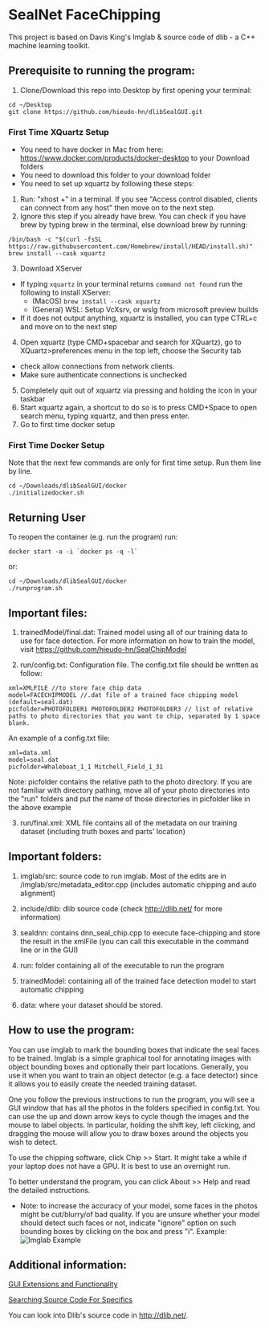 # SealNet FaceChipping 
This project is based on Davis King's Imglab & source code of dlib - a C++ machine learning toolkit.

## Prerequisite to running the program:
1. Clone/Download this repo into Desktop by first opening your terminal:
```
cd ~/Desktop
git clone https://github.com/hieudo-hn/dlibSealGUI.git
```
### First Time XQuartz Setup
* You need to have docker in Mac from here: https://www.docker.com/products/docker-desktop to your Download folders
* You need to download this folder to your download folder
* You need to set up xquartz by following these steps:
1. Run: "xhost +" in a terminal. If you see "Access control disabled, clients can connect from any host" then move on to the next step.
2. Ignore this step if you already have brew. You can check if you have brew by typing brew in the terminal, else download brew by running:
```
/bin/bash -c "$(curl -fsSL https://raw.githubusercontent.com/Homebrew/install/HEAD/install.sh)"
brew install --cask xquartz
``` 
3. Download XServer
  + If typing `xquartz` in your terminal returns `command not found` run the following to install XServer:
    + (MacOS) `brew install --cask xquartz`
    + (General) WSL: Setup VcXsrv, or wslg from microsoft preview builds
  + If it does not output anything, xquartz is installed, you can type CTRL+c and move on to the next step

4. Open xquartz (type CMD+spacebar and search for XQuartz), go to XQuartz>preferences menu in the top left, choose the Security tab
  + check allow connections from network clients. 
  + Make sure authenticate connections is unchecked
5. Completely quit out of xquartz via pressing and holding the icon in your taskbar
6. Start xquartz again, a shortcut to do so is to press CMD+Space to open search menu, typing xquartz, and then press enter.
7. Go to first time docker setup

### First Time Docker Setup
Note that the next few commands are only for first time setup. Run them line by line.
```
cd ~/Downloads/dlibSealGUI/docker
./initializedocker.sh
```

## Returning User
To reopen the container (e.g. run the program) run:
```
docker start -a -i `docker ps -q -l`
```
or:
``` 
cd ~/Downloads/dlibSealGUI/docker
./runprogram.sh
```

## Important files:
1. trainedModel/final.dat: Trained model using all of our training data to use for face detection. For more information on how to train the model, visit https://github.com/hieudo-hn/SealChipModel

2. run/config.txt: Configuration file. The config.txt file should be written as follow:
```
xml=XMLFILE //to store face chip data
model=FACECHIPMODEL //.dat file of a trained face chipping model (default=seal.dat)
picfolder=PHOTOFOLDER1 PHOTOFOLDER2 PHOTOFOLDER3 // list of relative paths to photo directories that you want to chip, separated by 1 space blank.
```
An example of a config.txt file:
```
xml=data.xml
model=seal.dat
picfolder=Whaleboat_1_1 Mitchell_Field_1_31
```
Note: picfolder contains the relative path to the photo directory. If you are not familiar with directory pathing, move all of your photo directories into the "run" folders and put the name of those directories in picfolder like in the above example

3. run/final.xml: XML file contains all of the metadata on our training dataset (including truth boxes and parts' location)

## Important folders:
1. imglab/src: source code to run imglab. Most of the edits are in /imglab/src/metadata_editor.cpp (includes automatic chipping and auto alignment)

2. include/dlib: dlib source code (check http://dlib.net/ for more information)

3. sealdnn: contains dnn_seal_chip.cpp to execute face-chipping and store the result in the xmlFile (you can call this executable in the command line or in the GUI)

4. run: folder containing all of the executable to run the program

5. trainedModel: containing all of the trained face detection model to start automatic chipping

6. data: where your dataset should be stored.

## How to use the program:
You can use imglab to mark the bounding boxes that indicate the seal faces to be trained. 
Imglab is a simple graphical tool for annotating images with object bounding
boxes and optionally their part locations.  Generally, you use it when you want
to train an object detector (e.g. a face detector) since it allows you to
easily create the needed training dataset.

One you follow the previous instructions to run the program, you will see a GUI window that has all
the photos in the folders specified in config.txt. You can use the up and down
arrow keys to cycle though the images and the mouse to label objects.  In
particular, holding the shift key, left clicking, and dragging the mouse will
allow you to draw boxes around the objects you wish to detect. 

To use the chipping software, click Chip >> Start. It might take a while if your laptop does not
have a GPU. It is best to use an overnight run.

To better understand the program, you can click About >> Help and read the detailed instructions.

* Note: to increase the accuracy of your model, some faces in the photos might be cut/blurry/of bad quality. If you are unsure 
whether your model should detect such faces or not, indicate "ignore" option on such bounding boxes by clicking on the box and 
press "i". Example:
![Imglab Example](https://ibb.co/sj3pTpQ)

## Additional information:
[GUI Extensions and Functionality](docs/GUI.md)

[Searching Source Code For Specifics](docs/SEARCH.md)

You can look into Dlib's source code in http://dlib.net/. 




